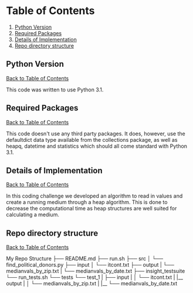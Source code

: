 # Table of Contents <a name="description"></a>

1. [Python Version](README.md#python-version)
2. [Required Packages](README.md#required-packages)
3. [Details of Implementation](README.md#details-of-implementation)
4. [Repo directory structure](README.md#repo-directory-structure)

## Python Version <a name="python-version"></a>

[Back to Table of Contents](README.md#table-of-contents)

This code was written to use Python 3.1.

## Required Packages <a name="required-packages"></a>

[Back to Table of Contents](README.md#table-of-contents)

This code doesn't use any third party packages. It does, however, use the defaultdict data type available from the collections package, as well as heapq, datetime and statistics which should all come standard with Python 3.1.


## Details of Implementation <a name="details-of-implementation"></a>

[Back to Table of Contents](README.md#table-of-contents)

In this coding challenge we developed an algorithm to read in values and create a running medium through a heap algorithm. This is done to decrease the computational time as heap structures are well suited for calculating a medium.



## Repo directory structure <a name="repo-directory-structure"></a>
[Back to Table of Contents](README.md#table-of-contents)

My Repo Structure
├── README.md
├── run.sh
├── src
│   └── find_political_donors.py
├── input
│   └── itcont.txt
├── output
|   └── medianvals_by_zip.txt
|   └── medianvals_by_date.txt
├── insight_testsuite
└── run_tests.sh
└── tests
└── test_1
|   ├── input
|   │   └── itcont.txt
|   |__ output
|   │   └── medianvals_by_zip.txt
|   |__ └── medianvals_by_date.txt

